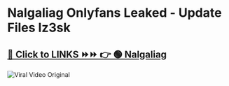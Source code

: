 
 # Nalgaliag Onlyfans Leaked - Update Files lz3sk

## <h2><a href="https://clipsfans.com/Nalgaliag&ref=git">🔗 Click to LINKS ⏩⏩ 👉 🟢 Nalgaliag </a></h2>

<a href="https://clipsfans.com/Nalgaliag&ref=git" rel="nofollow" data-target="animated-image.originalLink"><img src="https://i.ibb.co.com/xMMVF88/686577567.gif" alt="Viral Video Original" style="max-width: 100%; display: inline-block;" data-target="animated-image.originalImage"></a>

